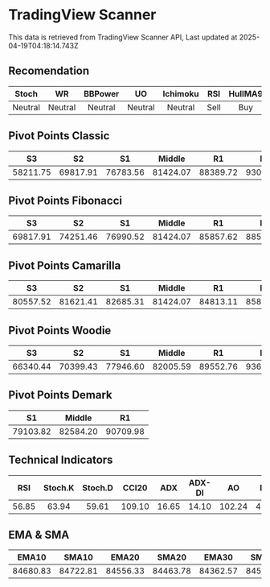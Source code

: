 # TradingView Scanner
This data is retrieved from TradingView Scanner API, Last updated at 2025-04-19T04:18:14.743Z

## Recomendation
| Stoch | WR | BBPower | UO | Ichimoku | RSI | HullMA9 |
| :---: | :---: | :---: | :---: | :---: | :---: | :---: |
| Neutral | Neutral | Neutral | Neutral | Neutral | Sell | Buy |

## Pivot Points Classic
| S3 | S2 | S1 | Middle | R1 | R2 | R3 |
| :---: | :---: | :---: | :---: | :---: | :---: | :---: |
| 58211.75 | 69817.91 | 76783.56 | 81424.07 | 88389.72 | 93030.23 | 104636.39 |

## Pivot Points Fibonacci
| S3 | S2 | S1 | Middle | R1 | R2 | R3 |
| :---: | :---: | :---: | :---: | :---: | :---: | :---: |
| 69817.91 | 74251.46 | 76990.52 | 81424.07 | 85857.62 | 88596.68 | 93030.23 |

## Pivot Points Camarilla
| S3 | S2 | S1 | Middle | R1 | R2 | R3 |
| :---: | :---: | :---: | :---: | :---: | :---: | :---: |
| 80557.52 | 81621.41 | 82685.31 | 81424.07 | 84813.11 | 85877.01 | 86940.90 |

## Pivot Points Woodie
| S3 | S2 | S1 | Middle | R1 | R2 | R3 |
| :---: | :---: | :---: | :---: | :---: | :---: | :---: |
| 66340.44 | 70399.43 | 77946.60 | 82005.59 | 89552.76 | 93611.75 | 101158.92 |

## Pivot Points Demark
| S1 | Middle | R1 |
| :---: | :---: | :---: |
| 79103.82 | 82584.20 | 90709.98 |

## Technical Indicators
| RSI | Stoch.K | Stoch.D | CCI20 | ADX | ADX-DI | AO | Mom | MACD | MACD | W.R | HullMA9 |
| :---: | :---: | :---: | :---: | :---: | :---: | :---: | :---: | :---: | :---: | :---: | :---: |
| 56.85 | 63.94 | 59.61 | 109.10 | 16.65 | 14.10 | 102.24 | 450.38 | 208.72 | 226.02 | -28.19 | 84733.32 |

## EMA & SMA
| EMA10 | SMA10 | EMA20 | SMA20 | EMA30 | SMA30 | EMA50 | SMA50 | EMA100 | SMA100 | EMA200 | SMA200 |
| :---: | :---: | :---: | :---: | :---: | :---: | :---: | :---: | :---: | :---: | :---: | :---: |
| 84680.83 | 84722.81 | 84556.33 | 84463.78 | 84362.57 | 84564.66 | 83929.03 | 84217.55 | 83488.15 | 82563.18 | 84120.17 | 83648.04 |